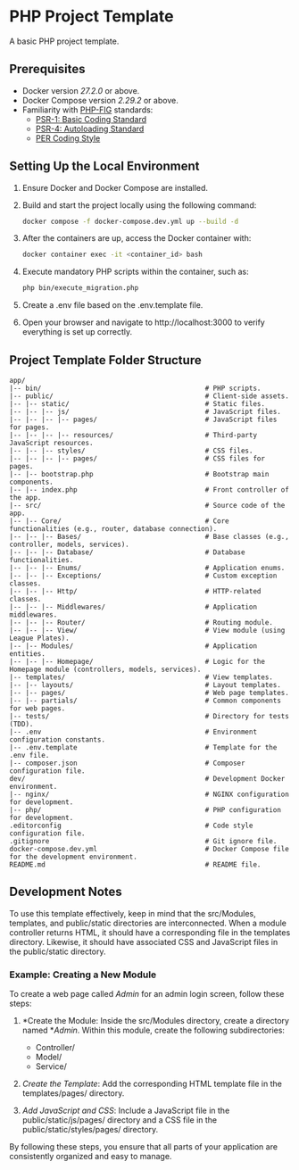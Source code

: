 # PHP Project Template

A basic PHP project template.

## Prerequisites

- Docker version *27.2.0* or above.
- Docker Compose version *2.29.2* or above.
- Familiarity with [PHP-FIG](https://www.php-fig.org/) standards:
  - [PSR-1: Basic Coding Standard](https://www.php-fig.org/psr/psr-1/)
  - [PSR-4: Autoloading Standard](https://www.php-fig.org/psr/psr-4/)
  - [PER Coding Style](https://www.php-fig.org/per/coding-style/)

## Setting Up the Local Environment

1. Ensure Docker and Docker Compose are installed.
2. Build and start the project locally using the following command:

   ```bash
   docker compose -f docker-compose.dev.yml up --build -d
   ```


3. After the containers are up, access the Docker container with:

   ```bash
   docker container exec -it <container_id> bash
   ```


4. Execute mandatory PHP scripts within the container, such as:

   ```bash
   php bin/execute_migration.php
   ```


5. Create a .env file based on the .env.template file.
6. Open your browser and navigate to http://localhost:3000 to verify everything is set up correctly.

## Project Template Folder Structure

```plaintext
app/
|-- bin/                                         # PHP scripts.
|-- public/                                      # Client-side assets.
|-- |-- static/                                  # Static files.
|-- |-- |-- js/                                  # JavaScript files.
|-- |-- |-- |-- pages/                           # JavaScript files for pages.
|-- |-- |-- |-- resources/                       # Third-party JavaScript resources.
|-- |-- |-- styles/                              # CSS files.
|-- |-- |-- |-- pages/                           # CSS files for pages.
|-- |-- bootstrap.php                            # Bootstrap main components.
|-- |-- index.php                                # Front controller of the app.
|-- src/                                         # Source code of the app.
|-- |-- Core/                                    # Core functionalities (e.g., router, database connection).
|-- |-- |-- Bases/                               # Base classes (e.g., controller, models, services).
|-- |-- |-- Database/                            # Database functionalities.
|-- |-- |-- Enums/                               # Application enums.
|-- |-- |-- Exceptions/                          # Custom exception classes.
|-- |-- |-- Http/                                # HTTP-related classes.
|-- |-- |-- Middlewares/                         # Application middlewares.
|-- |-- |-- Router/                              # Routing module.
|-- |-- |-- View/                                # View module (using League Plates).
|-- |-- Modules/                                 # Application entities.
|-- |-- |-- Homepage/                            # Logic for the Homepage module (controllers, models, services).
|-- templates/                                   # View templates.
|-- |-- layouts/                                 # Layout templates.
|-- |-- pages/                                   # Web page templates.
|-- |-- partials/                                # Common components for web pages.
|-- tests/                                       # Directory for tests (TDD).
|-- .env                                         # Environment configuration constants.
|-- .env.template                                # Template for the .env file.
|-- composer.json                                # Composer configuration file.
dev/                                             # Development Docker environment.
|-- nginx/                                       # NGINX configuration for development.
|-- php/                                         # PHP configuration for development.
.editorconfig                                    # Code style configuration file.
.gitignore                                       # Git ignore file.
docker-compose.dev.yml                           # Docker Compose file for the development environment.
README.md                                        # README file.
```

## Development Notes

To use this template effectively, keep in mind that the src/Modules, templates, and public/static directories are interconnected. When a module controller returns HTML, it should have a corresponding file in the templates directory. Likewise, it should have associated CSS and JavaScript files in the public/static directory.

### Example: Creating a New Module

To create a web page called *Admin* for an admin login screen, follow these steps:

1. *Create the Module: Inside the src/Modules directory, create a directory named **Admin*. Within this module, create the following subdirectories:
   - Controller/
   - Model/
   - Service/

2. *Create the Template*: Add the corresponding HTML template file in the templates/pages/ directory.

3. *Add JavaScript and CSS*: Include a JavaScript file in the public/static/js/pages/ directory and a CSS file in the public/static/styles/pages/ directory.

By following these steps, you ensure that all parts of your application are consistently organized and easy to manage.
